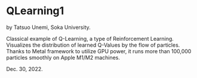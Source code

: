 # QLearning1
by Tatsuo Unemi, Soka University.

Classical example of Q-Learning, a type of Reinforcement Learning.
Visualizes the distribution of learned Q-Values by the flow of particles.
Thanks to Metal framework to utilize GPU power, it runs more than 100,000 particles
smoothly on Apple M1/M2 machines. 

Dec. 30, 2022.
